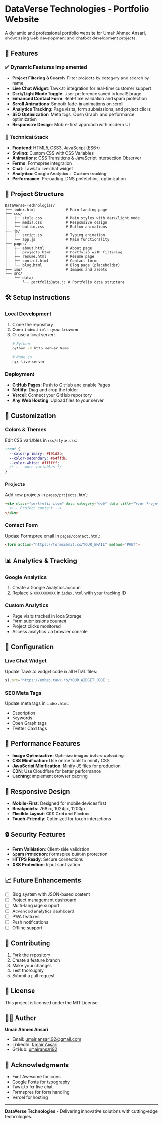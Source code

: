 # DataVerse Technologies - Portfolio Website

A dynamic and professional portfolio website for Umair Ahmed Ansari, showcasing web development and chatbot development projects.

## 🚀 Features

### ✅ **Dynamic Features Implemented**
- **Project Filtering & Search**: Filter projects by category and search by name
- **Live Chat Widget**: Tawk.to integration for real-time customer support
- **Dark/Light Mode Toggle**: User preference saved in localStorage
- **Enhanced Contact Form**: Real-time validation and spam protection
- **Scroll Animations**: Smooth fade-in animations on scroll
- **Analytics Tracking**: Page visits, form submissions, and project clicks
- **SEO Optimization**: Meta tags, Open Graph, and performance optimization
- **Responsive Design**: Mobile-first approach with modern UI

### 🎯 **Technical Stack**
- **Frontend**: HTML5, CSS3, JavaScript (ES6+)
- **Styling**: Custom CSS with CSS Variables
- **Animations**: CSS Transitions & JavaScript Intersection Observer
- **Forms**: Formspree integration
- **Chat**: Tawk.to live chat widget
- **Analytics**: Google Analytics + Custom tracking
- **Performance**: Preloading, DNS prefetching, optimization

## 📁 Project Structure

```
DataVerse-Technologies/
├── index.html              # Main landing page
├── css/
│   ├── style.css           # Main styles with dark/light mode
│   ├── media.css           # Responsive design
│   └── button.css          # Button animations
├── js/
│   ├── script.js           # Typing animation
│   └── app.js              # Main functionality
├── pages/
│   ├── about.html          # About page
│   ├── projects.html       # Portfolio with filtering
│   ├── resume.html         # Resume page
│   ├── contact.html        # Contact form
│   └── blog.html           # Blog page (placeholder)
├── img/                    # Images and assets
└── src/
    └── data/
        └── portfolioData.js # Portfolio data structure
```

## 🛠️ Setup Instructions

### **Local Development**
1. Clone the repository
2. Open `index.html` in your browser
3. Or use a local server:
   ```bash
   # Python
   python -m http.server 8000
   
   # Node.js
   npx live-server
   ```

### **Deployment**
- **GitHub Pages**: Push to GitHub and enable Pages
- **Netlify**: Drag and drop the folder
- **Vercel**: Connect your GitHub repository
- **Any Web Hosting**: Upload files to your server

## 🎨 Customization

### **Colors & Themes**
Edit CSS variables in `css/style.css`:
```css
:root {
  --color-primary: #191d2b;
  --color-secondary: #64ffda;
  --color-white: #ffffff;
  /* ... more variables */
}
```

### **Projects**
Add new projects in `pages/projects.html`:
```html
<div class="portfolio-item" data-category="web" data-title="Your Project">
  <!-- Project content -->
</div>
```

### **Contact Form**
Update Formspree email in `pages/contact.html`:
```html
<form action="https://formsubmit.co/YOUR_EMAIL" method="POST">
```

## 📊 Analytics & Tracking

### **Google Analytics**
1. Create a Google Analytics account
2. Replace `G-XXXXXXXXXX` in `index.html` with your tracking ID

### **Custom Analytics**
- Page visits tracked in localStorage
- Form submissions counted
- Project clicks monitored
- Access analytics via browser console

## 🔧 Configuration

### **Live Chat Widget**
Update Tawk.to widget code in all HTML files:
```javascript
s1.src='https://embed.tawk.to/YOUR_WIDGET_CODE';
```

### **SEO Meta Tags**
Update meta tags in `index.html`:
- Description
- Keywords
- Open Graph tags
- Twitter Card tags

## 🚀 Performance Features

- **Image Optimization**: Optimize images before uploading
- **CSS Minification**: Use online tools to minify CSS
- **JavaScript Minification**: Minify JS files for production
- **CDN**: Use Cloudflare for better performance
- **Caching**: Implement browser caching

## 📱 Responsive Design

- **Mobile-First**: Designed for mobile devices first
- **Breakpoints**: 768px, 1024px, 1200px
- **Flexible Layout**: CSS Grid and Flexbox
- **Touch-Friendly**: Optimized for touch interactions

## 🔒 Security Features

- **Form Validation**: Client-side validation
- **Spam Protection**: Formspree built-in protection
- **HTTPS Ready**: Secure connections
- **XSS Protection**: Input sanitization

## 📈 Future Enhancements

- [ ] Blog system with JSON-based content
- [ ] Project management dashboard
- [ ] Multi-language support
- [ ] Advanced analytics dashboard
- [ ] PWA features
- [ ] Push notifications
- [ ] Offline support

## 🤝 Contributing

1. Fork the repository
2. Create a feature branch
3. Make your changes
4. Test thoroughly
5. Submit a pull request

## 📄 License

This project is licensed under the MIT License.

## 👨‍💻 Author

**Umair Ahmed Ansari**
- Email: umair.ansari.92@gmail.com
- LinkedIn: [Umair Ansari](https://www.linkedin.com/in/umair-ansari-a55251b2/)
- GitHub: [umairansari92](https://github.com/umairansari92)

## 🙏 Acknowledgments

- Font Awesome for icons
- Google Fonts for typography
- Tawk.to for live chat
- Formspree for form handling
- Vercel for hosting

---

**DataVerse Technologies** - Delivering innovative solutions with cutting-edge technologies. 